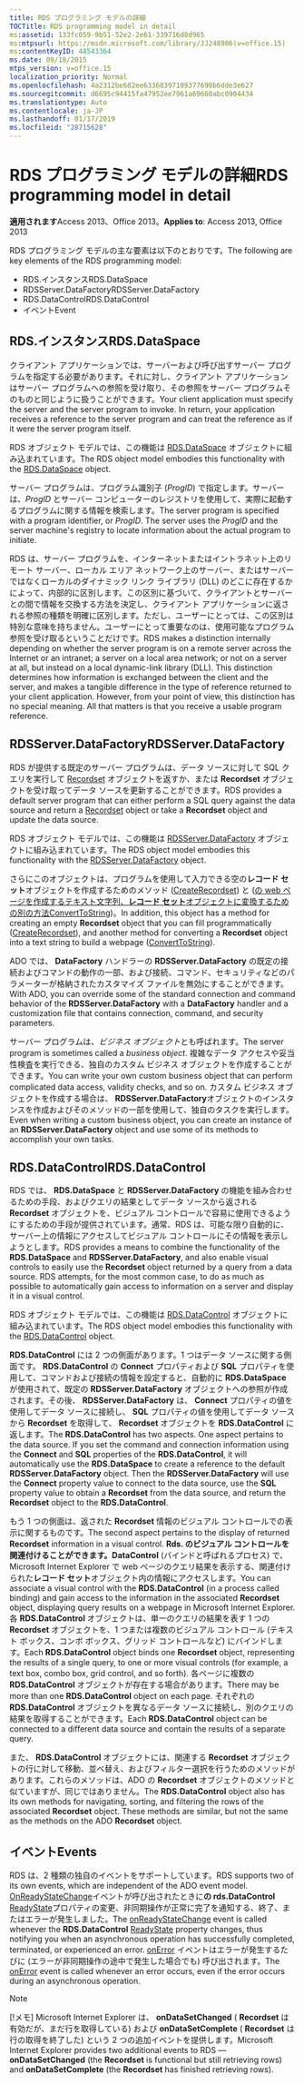 ```yaml
---
title: RDS プログラミング モデルの詳細
TOCTitle: RDS programming model in detail
ms:assetid: 133fc059-9b51-52e2-2e61-339716d8d965
ms:mtpsurl: https://msdn.microsoft.com/library/JJ248906(v=office.15)
ms:contentKeyID: 48543364
ms.date: 09/18/2015
mtps_version: v=office.15
localization_priority: Normal
ms.openlocfilehash: 4a2312be682ee63368397109377690b6dde3e627
ms.sourcegitcommit: d6695c94415fa47952ee7961a69660abc0904434
ms.translationtype: Auto
ms.contentlocale: ja-JP
ms.lasthandoff: 01/17/2019
ms.locfileid: "28715628"
---
```

# <a name="rds-programming-model-in-detail"></a><span data-ttu-id="611b2-102">RDS プログラミング モデルの詳細</span><span class="sxs-lookup"><span data-stu-id="611b2-102">RDS programming model in detail</span></span>

<span data-ttu-id="611b2-103">**適用されます**Access 2013、Office 2013。</span><span class="sxs-lookup"><span data-stu-id="611b2-103">**Applies to**: Access 2013, Office 2013</span></span>

<span data-ttu-id="611b2-104">RDS プログラミング モデルの主な要素は以下のとおりです。</span><span class="sxs-lookup"><span data-stu-id="611b2-104">The following are key elements of the RDS programming model:</span></span>

- <span data-ttu-id="611b2-105">RDS.インスタンス</span><span class="sxs-lookup"><span data-stu-id="611b2-105">RDS.DataSpace</span></span>
- <span data-ttu-id="611b2-106">RDSServer.DataFactory</span><span class="sxs-lookup"><span data-stu-id="611b2-106">RDSServer.DataFactory</span></span>
- <span data-ttu-id="611b2-107">RDS.DataControl</span><span class="sxs-lookup"><span data-stu-id="611b2-107">RDS.DataControl</span></span>
- <span data-ttu-id="611b2-108">イベント</span><span class="sxs-lookup"><span data-stu-id="611b2-108">Event</span></span>

## <a name="rdsdataspace"></a><span data-ttu-id="611b2-109">RDS.インスタンス</span><span class="sxs-lookup"><span data-stu-id="611b2-109">RDS.DataSpace</span></span>

<span data-ttu-id="611b2-p101">クライアント アプリケーションでは、サーバーおよび呼び出すサーバー プログラムを指定する必要があります。それに対し、クライアント アプリケーションはサーバー プログラムへの参照を受け取り、その参照をサーバー プログラムそのものと同じように扱うことができます。</span><span class="sxs-lookup"><span data-stu-id="611b2-p101">Your client application must specify the server and the server program to invoke. In return, your application receives a reference to the server program and can treat the reference as if it were the server program itself.</span></span>

<span data-ttu-id="611b2-112">RDS オブジェクト モデルでは、この機能は [RDS.DataSpace](dataspace-object-rds.md) オブジェクトに組み込まれています。</span><span class="sxs-lookup"><span data-stu-id="611b2-112">The RDS object model embodies this functionality with the [RDS.DataSpace](dataspace-object-rds.md) object.</span></span>

<span data-ttu-id="611b2-p102">サーバー プログラムは、プログラム識別子 (*ProgID*) で指定します。サーバーは、*ProgID* とサーバー コンピューターのレジストリを使用して、実際に起動するプログラムに関する情報を検索します。</span><span class="sxs-lookup"><span data-stu-id="611b2-p102">The server program is specified with a program identifier, or *ProgID*. The server uses the *ProgID* and the server machine's registry to locate information about the actual program to initiate.</span></span>

<span data-ttu-id="611b2-p103">RDS は、サーバー プログラムを、インターネットまたはイントラネット上のリモート サーバー、ローカル エリア ネットワーク上のサーバー、またはサーバーではなくローカルのダイナミック リンク ライブラリ (DLL) のどこに存在するかによって、内部的に区別します。この区別に基づいて、クライアントとサーバーとの間で情報を交換する方法を決定し、クライアント アプリケーションに返される参照の種類を明確に区別します。ただし、ユーザーにとっては、この区別は特別な意味を持ちません。ユーザーにとって重要なのは、使用可能なプログラム参照を受け取るということだけです。</span><span class="sxs-lookup"><span data-stu-id="611b2-p103">RDS makes a distinction internally depending on whether the server program is on a remote server across the Internet or an intranet; a server on a local area network; or not on a server at all, but instead on a local dynamic-link library (DLL). This distinction determines how information is exchanged between the client and the server, and makes a tangible difference in the type of reference returned to your client application. However, from your point of view, this distinction has no special meaning. All that matters is that you receive a usable program reference.</span></span>

## <a name="rdsserverdatafactory"></a><span data-ttu-id="611b2-119">RDSServer.DataFactory</span><span class="sxs-lookup"><span data-stu-id="611b2-119">RDSServer.DataFactory</span></span>

<span data-ttu-id="611b2-120">RDS が提供する既定のサーバー プログラムは、データ ソースに対して SQL クエリを実行して [Recordset](recordset-object-ado.md) オブジェクトを返すか、または **Recordset** オブジェクトを受け取ってデータ ソースを更新することができます。</span><span class="sxs-lookup"><span data-stu-id="611b2-120">RDS provides a default server program that can either perform a SQL query against the data source and return a [Recordset](recordset-object-ado.md) object or take a **Recordset** object and update the data source.</span></span>

<span data-ttu-id="611b2-121">RDS オブジェクト モデルでは、この機能は [RDSServer.DataFactory](datafactory-object-rdsserver.md) オブジェクトに組み込まれています。</span><span class="sxs-lookup"><span data-stu-id="611b2-121">The RDS object model embodies this functionality with the [RDSServer.DataFactory](datafactory-object-rdsserver.md) object.</span></span>

<span data-ttu-id="611b2-122">さらにこのオブジェクトは、プログラムを使用して入力できる空の**レコード セット**オブジェクトを作成するためのメソッド ([CreateRecordset](createrecordset-method-rds.md)) と ([の web ページを作成するテキスト文字列、**レコード セット**オブジェクトに変換するための別の方法ConvertToString](converttostring-method-rds.md))。</span><span class="sxs-lookup"><span data-stu-id="611b2-122">In addition, this object has a method for creating an empty **Recordset** object that you can fill programmatically ([CreateRecordset](createrecordset-method-rds.md)), and another method for converting a **Recordset** object into a text string to build a webpage ([ConvertToString](converttostring-method-rds.md)).</span></span>

<span data-ttu-id="611b2-123">ADO では、 **DataFactory** ハンドラーの **RDSServer.DataFactory** の既定の接続およびコマンドの動作の一部、および接続、コマンド、セキュリティなどのパラメーターが格納されたカスタマイズ ファイルを無効にすることができます。</span><span class="sxs-lookup"><span data-stu-id="611b2-123">With ADO, you can override some of the standard connection and command behavior of the **RDSServer.DataFactory** with a **DataFactory** handler and a customization file that contains connection, command, and security parameters.</span></span>

<span data-ttu-id="611b2-124">サーバー プログラムは、*ビジネス オブジェクト*とも呼ばれます。</span><span class="sxs-lookup"><span data-stu-id="611b2-124">The server program is sometimes called a *business object*.</span></span> <span data-ttu-id="611b2-125">複雑なデータ アクセスや妥当性検査を実行できる、独自のカスタム ビジネス オブジェクトを作成することができます。</span><span class="sxs-lookup"><span data-stu-id="611b2-125">You can write your own custom business object that can perform complicated data access, validity checks, and so on.</span></span> <span data-ttu-id="611b2-126">カスタム ビジネス オブジェクトを作成する場合は、 **RDSServer.DataFactory**オブジェクトのインスタンスを作成およびそのメソッドの一部を使用して、独自のタスクを実行します。</span><span class="sxs-lookup"><span data-stu-id="611b2-126">Even when writing a custom business object, you can create an instance of an **RDSServer.DataFactory** object and use some of its methods to accomplish your own tasks.</span></span>

## <a name="rdsdatacontrol"></a><span data-ttu-id="611b2-127">RDS.DataControl</span><span class="sxs-lookup"><span data-stu-id="611b2-127">RDS.DataControl</span></span>

<span data-ttu-id="611b2-p105">RDS では、 **RDS.DataSpace** と **RDSServer.DataFactory** の機能を組み合わせるための手段、およびクエリの結果としてデータ ソースから返される **Recordset** オブジェクトを、ビジュアル コントロールで容易に使用できるようにするための手段が提供されています。通常、RDS は、可能な限り自動的に、サーバー上の情報にアクセスしてビジュアル コントロールにその情報を表示しようとします。</span><span class="sxs-lookup"><span data-stu-id="611b2-p105">RDS provides a means to combine the functionality of the **RDS.DataSpace** and **RDSServer.DataFactory**, and also enable visual controls to easily use the **Recordset** object returned by a query from a data source. RDS attempts, for the most common case, to do as much as possible to automatically gain access to information on a server and display it in a visual control.</span></span>

<span data-ttu-id="611b2-130">RDS オブジェクト モデルでは、この機能は [RDS.DataControl](datacontrol-object-rds.md) オブジェクトに組み込まれています。</span><span class="sxs-lookup"><span data-stu-id="611b2-130">The RDS object model embodies this functionality with the [RDS.DataControl](datacontrol-object-rds.md) object.</span></span>

<span data-ttu-id="611b2-p106">**RDS.DataControl** には 2 つの側面があります。1 つはデータ ソースに関する側面です。 **RDS.DataControl** の **Connect** プロパティおよび **SQL** プロパティを使用して、コマンドおよび接続の情報を設定すると、自動的に **RDS.DataSpace** が使用されて、既定の **RDSServer.DataFactory** オブジェクトへの参照が作成されます。その後、 **RDSServer.DataFactory** は、 **Connect** プロパティの値を使用してデータ ソースに接続し、 **SQL** プロパティの値を使用してデータ ソースから **Recordset** を取得して、 **Recordset** オブジェクトを **RDS.DataControl** に返します。</span><span class="sxs-lookup"><span data-stu-id="611b2-p106">The **RDS.DataControl** has two aspects. One aspect pertains to the data source. If you set the command and connection information using the **Connect** and **SQL** properties of the **RDS.DataControl**, it will automatically use the **RDS.DataSpace** to create a reference to the default **RDSServer.DataFactory** object. Then the **RDSServer.DataFactory** will use the **Connect** property value to connect to the data source, use the **SQL** property value to obtain a **Recordset** from the data source, and return the **Recordset** object to the **RDS.DataControl**.</span></span>

<span data-ttu-id="611b2-135">もう 1 つの側面は、返された **Recordset** 情報のビジュアル コントロールでの表示に関するものです。</span><span class="sxs-lookup"><span data-stu-id="611b2-135">The second aspect pertains to the display of returned **Recordset** information in a visual control.</span></span> <span data-ttu-id="611b2-136">**Rds. のビジュアル コントロールを関連付けることができます。DataControl** (バインドと呼ばれるプロセス) で、Microsoft Internet Explorer で web ページのクエリ結果を表示する、関連付けられた**レコード セット**オブジェクト内の情報にアクセスします。</span><span class="sxs-lookup"><span data-stu-id="611b2-136">You can associate a visual control with the **RDS.DataControl** (in a process called binding) and gain access to the information in the associated **Recordset** object, displaying query results on a webpage in Microsoft Internet Explorer.</span></span> <span data-ttu-id="611b2-137">各 **RDS.DataControl** オブジェクトは、単一のクエリの結果を表す 1 つの **Recordset** オブジェクトを、1 つまたは複数のビジュアル コントロール (テキスト ボックス、コンボ ボックス、グリッド コントロールなど) にバインドします。</span><span class="sxs-lookup"><span data-stu-id="611b2-137">Each **RDS.DataControl** object binds one **Recordset** object, representing the results of a single query, to one or more visual controls (for example, a text box, combo box, grid control, and so forth).</span></span> <span data-ttu-id="611b2-138">各ページに複数の **RDS.DataControl** オブジェクトが存在する場合があります。</span><span class="sxs-lookup"><span data-stu-id="611b2-138">There may be more than one **RDS.DataControl** object on each page.</span></span> <span data-ttu-id="611b2-139">それぞれの **RDS.DataControl** オブジェクトを異なるデータ ソースに接続し、別のクエリの結果を取得することができます。</span><span class="sxs-lookup"><span data-stu-id="611b2-139">Each **RDS.DataControl** object can be connected to a different data source and contain the results of a separate query.</span></span>

<span data-ttu-id="611b2-p108">また、 **RDS.DataControl** オブジェクトには、関連する **Recordset** オブジェクトの行に対して移動、並べ替え、およびフィルター選択を行うためのメソッドがあります。これらのメソッドは、ADO の **Recordset** オブジェクトのメソッドと似ていますが、同じではありません。</span><span class="sxs-lookup"><span data-stu-id="611b2-p108">The **RDS.DataControl** object also has its own methods for navigating, sorting, and filtering the rows of the associated **Recordset** object. These methods are similar, but not the same as the methods on the ADO **Recordset** object.</span></span>

## <a name="events"></a><span data-ttu-id="611b2-142">イベント</span><span class="sxs-lookup"><span data-stu-id="611b2-142">Events</span></span>

<span data-ttu-id="611b2-143">RDS は、2 種類の独自のイベントをサポートしています。</span><span class="sxs-lookup"><span data-stu-id="611b2-143">RDS supports two of its own events, which are independent of the ADO event model.</span></span> <span data-ttu-id="611b2-144">[OnReadyStateChange](onreadystatechange-event-rds.md)イベントが呼び出されたときに**の rds.DataControl** [ReadyState](readystate-property-rds.md)プロパティの変更、非同期操作が正常に完了を通知する、終了、またはエラーが発生しました。</span><span class="sxs-lookup"><span data-stu-id="611b2-144">The [onReadyStateChange](onreadystatechange-event-rds.md) event is called whenever the **RDS.DataControl** [ReadyState](readystate-property-rds.md) property changes, thus notifying you when an asynchronous operation has successfully completed, terminated, or experienced an error.</span></span> <span data-ttu-id="611b2-145">[onError](onerror-event-rds.md) イベントはエラーが発生するたびに (エラーが非同期操作の途中で発生した場合でも) 呼び出されます。</span><span class="sxs-lookup"><span data-stu-id="611b2-145">The [onError](onerror-event-rds.md) event is called whenever an error occurs, even if the error occurs during an asynchronous operation.</span></span>

> [!NOTE]
> <span data-ttu-id="611b2-146">[!メモ] Microsoft Internet Explorer は、 **onDataSetChanged** ( **Recordset** は有効だが、まだ行を取得している) および **onDataSetComplete** ( **Recordset** は行の取得を終了した) という 2 つの追加イベントを提供します。</span><span class="sxs-lookup"><span data-stu-id="611b2-146">Microsoft Internet Explorer provides two additional events to RDS — **onDataSetChanged** (the **Recordset** is functional but still retrieving rows) and **onDataSetComplete** (the **Recordset** has finished retrieving rows).</span></span>


